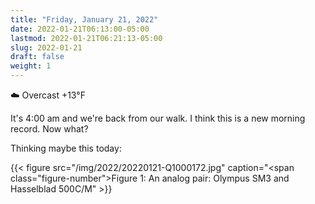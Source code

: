 ```yaml
---
title: "Friday, January 21, 2022"
date: 2022-01-21T06:13:00-05:00
lastmod: 2022-01-21T06:21:13-05:00
slug: 2022-01-21
draft: false
weight: 1
---
```


☁️   Overcast +13°F

It's 4:00 am and we're back from our walk. I think this is a new morning record. Now what?

Thinking maybe this today:

{{< figure src="/img/2022/20220121-Q1000172.jpg" caption="<span class=\"figure-number\">Figure 1: </span>An analog pair: Olympus SM3 and Hasselblad 500C/M" >}}

[//]: # "Exported with love from a post written in Org mode"
[//]: # "- https://github.com/kaushalmodi/ox-hugo"
